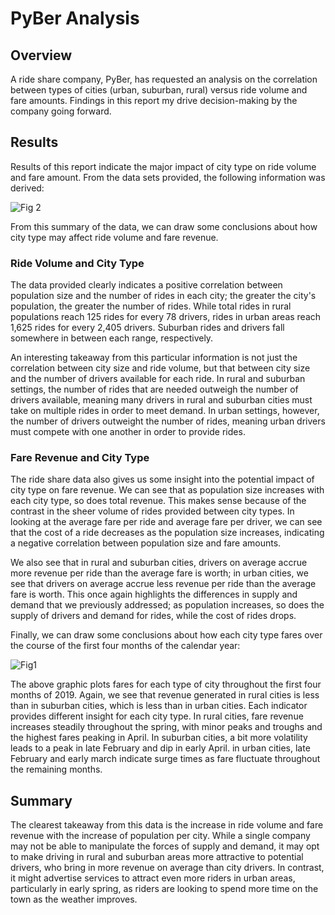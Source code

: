 # PyBer Analysis

## Overview

A ride share company, PyBer, has requested an analysis on the correlation between types of cities (urban, suburban, rural) versus ride volume and fare amounts. Findings in this report my drive decision-making by the company going forward.

## Results

Results of this report indicate the major impact of city type on ride volume and fare amount. From the data sets provided, the following information was derived:

![Fig 2](https://user-images.githubusercontent.com/94264643/150647052-67d51540-e04a-4a21-9fda-9b4ecee98a0e.png)

From this summary of the data, we can draw some conclusions about how city type may affect ride volume and fare revenue.

### Ride Volume and City Type

The data provided clearly indicates a positive correlation between population size and the number of rides in each city; the greater the city's population, the greater the number of rides. While total rides in rural populations reach 125 rides for every 78 drivers, rides in urban areas reach 1,625 rides for every 2,405 drivers. Suburban rides and drivers fall somewhere in between each range, respectively.

An interesting takeaway from this particular information is not just the correlation between city size and ride volume, but that between city size and the number of drivers available for each ride. In rural and suburban settings, the number of rides that are needed outweigh the number of drivers available, meaning many drivers in rural and suburban cities must take on multiple rides in order to meet demand. In urban settings, however, the number of drivers outweight the number of rides, meaning urban drivers must compete with one another in order to provide rides.

### Fare Revenue and City Type

The ride share data also gives us some insight into the potential impact of city type on fare revenue. We can see that as population size increases with each city type, so does total revenue. This makes sense because of the contrast in the sheer volume of rides provided between city types. In looking at the average fare per ride and average fare per driver, we can see that the cost of a ride decreases as the population size increases, indicating a negative correlation between population size and fare amounts.

We also see that in rural and suburban cities, drivers on average accrue more revenue per ride than the average fare is worth; in urban cities, we see that drivers on average accrue less revenue per ride than the average fare is worth. This once again highlights the differences in supply and demand that we previously addressed; as population increases, so does the supply of drivers and demand for rides, while the cost of rides drops. 

Finally, we can draw some conclusions about how each city type fares over the course of the first four months of the calendar year:

![Fig1](https://user-images.githubusercontent.com/94264643/150647049-fb8c6fc3-3c20-468f-9961-949d379ab680.png)

The above graphic plots fares for each type of city throughout the first four months of 2019. Again, we see that revenue generated in rural cities is less than in suburban cities, which is less than in urban cities. Each indicator provides different insight for each city type. In rural cities, fare revenue increases steadily throughout the spring, with minor peaks and troughs and the highest fares peaking in April. In suburban cities, a bit more volatility leads to a peak in late February and dip in early April. in urban cities, late February and early march indicate surge times as fare fluctuate throughout the remaining months.

## Summary

The clearest takeaway from this data is the increase in ride volume and fare revenue with the increase of population per city. While a single company may not be able to manipulate the forces of supply and demand, it may opt to make driving in rural and suburban areas more attractive to potential drivers, who bring in more revenue on average than city drivers. In contrast, it might advertise services to attract even more riders in urban areas, particularly in early spring, as riders are looking to spend more time on the town as the weather improves.
